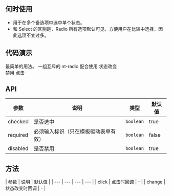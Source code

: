 
## 何时使用

* 用于在多个备选项中选中单个状态。
* 和 Select 的区别是，Radio 所有选项默认可见，方便用户在比较中选择，因此选项不宜过多。

## 代码演示

<div class="grid-x grid-margin-x">
  <div class="medium-6 large-6 cell">
    <nc-example>
      <nc-example-showcase>
        <example-radio-basic></example-radio-basic>
      </nc-example-showcase>
      <nc-example-legend title="基本">最简单的用法。</nc-example-legend>
      <nc-example-code [code]="basicCode"></nc-example-code>
    </nc-example>
    <nc-example>
      <nc-example-showcase>
        <example-radio-group></example-radio-group>
      </nc-example-showcase>
      <nc-example-legend title="单选组合">一组互斥的 nt-radio 配合使用</nc-example-legend>
      <nc-example-code [code]="groupCode"></nc-example-code>
    </nc-example>
    <nc-example>
      <nc-example-showcase>
        <example-radio-change></example-radio-change>
      </nc-example-showcase>
      <nc-example-legend title="状态改变事件">状态改变</nc-example-legend>
      <nc-example-code [code]="changeCode"></nc-example-code>
    </nc-example>
  </div>
  <div class="medium-6 large-6 cell">
    <nc-example>
      <nc-example-showcase>
        <example-radio-disabled></example-radio-disabled>
      </nc-example-showcase>
      <nc-example-legend title="禁用">禁用</nc-example-legend>
      <nc-example-code [code]="disabledCode"></nc-example-code>
    </nc-example>
    <nc-example>
      <nc-example-showcase>
        <example-radio-click></example-radio-click>
      </nc-example-showcase>
      <nc-example-legend title="点击事件">点击</nc-example-legend>
      <nc-example-code [code]="clickCode"></nc-example-code>
    </nc-example>
  </div>
</div>

## API  

| 参数 | 说明 | 类型 | 默认值 |
| --- | --- | --- | --- |
| checked | 是否选中 | `boolean` | true |
| required | 必须输入标识（只在模板驱动表单有效） | `boolean` | false |
| disabled | 是否禁用 | `boolean` | true |

## 方法  

| 参数 | 说明 | 默认值 |
| --- | --- | --- | --- |
| click | 点击时回调 | - |
| change | 状态改变时回调 | - |
